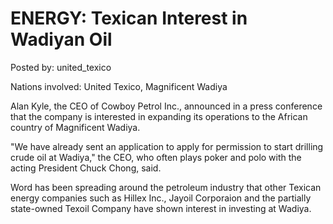 # ENERGY: Texican Interest in Wadiyan Oil

Posted by: united_texico

Nations involved: United Texico, Magnificent Wadiya

Alan Kyle, the CEO of Cowboy Petrol Inc., announced in a press conference that the company is interested in expanding its operations to the African country of Magnificent Wadiya.

"We have already sent an application to apply for permission to start drilling crude oil at Wadiya," the CEO, who often plays poker and polo with the acting President Chuck Chong, said.

Word has been spreading around the petroleum industry that other Texican energy companies such as Hillex Inc., Jayoil Corporaion and the partially state-owned Texoil Company have shown interest in investing at Wadiya.